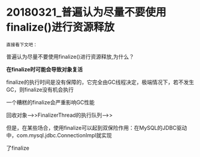 # 20180321_普遍认为尽量不要使用finalize()进行资源释放

```
直接看下文吧：
```



普遍认为尽量不要使用finalize()进行资源释放,为什么？

**在finalize时可能会导致对象复活**

finalize的执行时间是没有保障的，它完全由GC线程决定，极端情况下，若不发生GC，则finalize没有机会执行

一个糟糕的finalize会严重影响GC性能

回收对象-->>FinalizerThread的执行队列-->>

但是，在某些场合，使用finalize可以起到双保险作用：在MySQL的JDBC驱动中，com.mysql.jdbc.ConnectionImpl就实现

了finalize